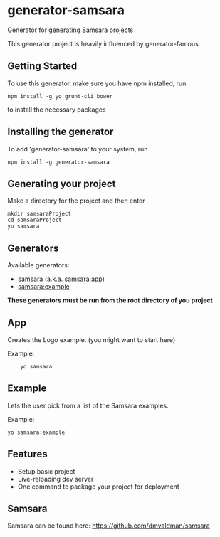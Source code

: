 # generator-samsara
Generator for generating Samsara projects

This generator project is heavily influenced by generator-famous

## Getting Started
To use this generator, make sure you have npm installed, run
```
npm install -g yo grunt-cli bower
```
to install the necessary packages

## Installing the generator
To add 'generator-samsara' to your system, run
```
npm install -g generator-samsara
```

## Generating your project
Make a directory for the project and then enter
```
mkdir samsaraProject
cd samsaraProject
yo samsara
```


## Generators
Available generators:

* [samsara](#app) (a.k.a. [samsara:app](#app))
* [samsara:example](#example)

**These generators must be run from the root directory of you project**

## App
Creates the Logo example. (you might want to start here)

Example:    
```
    yo samsara
```

## Example
Lets the user pick from a list of the Samsara examples.

Example:    
```
yo samsara:example
```

## Features
* Setup basic project
* Live-reloading dev server
* One command to package your project for deployment

## Samsara
Samsara can be found here: https://github.com/dmvaldman/samsara

